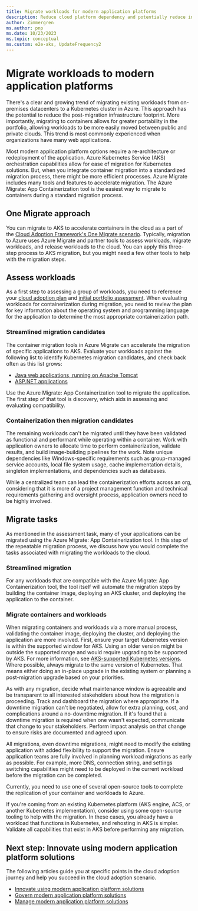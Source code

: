```yaml
---
title: Migrate workloads for modern application platforms
description: Reduce cloud platform dependency and potentially reduce infrastructure footprint by migrating multiple web applications to a container solution
author: Zimmergren
ms.author: pnp
ms.date: 10/23/2023
ms.topic: conceptual
ms.custom: e2e-aks, UpdateFrequency2
---
```


# Migrate workloads to modern application platforms

There's a clear and growing trend of migrating existing workloads from on-premises datacenters to a Kubernetes cluster in Azure. This approach has the potential to reduce the post-migration infrastructure footprint. More importantly, migrating to containers allows for greater portability in the portfolio, allowing workloads to be more easily moved between public and private clouds. This trend is most commonly experienced when organizations have many web applications.

Most modern application platform options require a re-architecture or redeployment of the application. Azure Kubernetes Service (AKS) orchestration capabilities allow for ease of migration for Kubernetes solutions. But, when you integrate container migration into a standardized migration process, there might be more efficient processes. Azure Migrate includes many tools and features to accelerate migration. The Azure Migrate: App Containerization tool is the easiest way to migrate to containers during a standard migration process.

## One Migrate approach

You can migrate to AKS to accelerate containers in the cloud as a part of the [Cloud Adoption Framework's One Migrate scenario](../index.md). Typically, migration to Azure uses Azure Migrate and partner tools to assess workloads, migrate workloads, and release workloads to the cloud. You can apply this three-step process to AKS migration, but you might need a few other tools to help with the migration steps.

## Assess workloads

As a first step to assessing a group of workloads, you need to reference your [cloud adoption plan](../../plan/template.md) and [initial portfolio assessment](../../migrate/assess/index.md). When evaluating workloads for containerization during migration, you need to review the plan for key information about the operating system and programming language for the application to determine the most appropriate containerization path.

### Streamlined migration candidates

The container migration tools in Azure Migrate can accelerate the migration of specific applications to AKS. Evaluate your workloads against the following list to identify Kubernetes migration candidates, and check back often as this list grows:

- [Java web applications, running on Apache Tomcat](/azure/migrate/tutorial-app-containerization-java-kubernetes)
- [ASP.NET applications](/azure/migrate/tutorial-app-containerization-aspnet-kubernetes)

Use the Azure Migrate: App Containerization tool to migrate the application. The first step of that tool is discovery, which aids in assessing and evaluating compatibility.

### Containerization then migration candidates

The remaining workloads can't be migrated until they have been validated as functional and performant while operating within a container. Work with application owners to allocate time to perform containerization, validate results, and build image-building pipelines for the work. Note unique dependencies like Windows-specific requirements such as group-managed service accounts, local file system usage, cache implementation details, singleton implementations, and dependencies such as databases.

While a centralized team can lead the containerization efforts across an org, considering that it is more of a project management function and technical requirements gathering and oversight process, application owners need to be highly involved.

## Migrate tasks

As mentioned in the assessment task, many of your applications can be migrated using the Azure Migrate: App Containerization tool. In this step of the repeatable migration process, we discuss how you would complete the tasks associated with migrating the workloads to the cloud.

### Streamlined migration

For any workloads that are compatible with the Azure Migrate: App Containerization tool, the tool itself will automate the migration steps by building the container image, deploying an AKS cluster, and deploying the application to the container.

### Migrate containers and workloads

When migrating containers and workloads via a more manual process, validating the container image, deploying the cluster, and deploying the application are more involved. First, ensure your target Kubernetes version is within the supported window for AKS. Using an older version might be outside the supported range and would require upgrading to be supported by AKS. For more information, see [AKS-supported Kubernetes versions](/azure/aks/supported-kubernetes-versions). Where possible, always migrate to the same version of Kubernetes. That means either doing an in-place upgrade in the existing system or planning a post-migration upgrade based on your priorities.

As with any migration, decide what maintenance window is agreeable and be transparent to all interested stakeholders about how the migration is proceeding. Track and dashboard the migration where appropriate. If a downtime migration can't be negotiated, allow for extra planning, cost, and complications around a no-downtime migration. If it's found that a downtime migration is required when one wasn't expected, communicate that change to your stakeholders. Perform impact analysis on that change to ensure risks are documented and agreed upon.

All migrations, even downtime migrations, might need to modify the existing application with added flexibility to support the migration. Ensure application teams are fully involved in planning workload migrations as early as possible. For example, more DNS, connection string, and settings switching capabilities might need to be deployed in the current workload before the migration can be completed.

Currently, you need to use one of several open-source tools to complete the replication of your container and workloads to Azure.

If you're coming from an existing Kubernetes platform (AKS engine, ACS, or another Kubernetes implementation), consider using some open-source tooling to help with the migration. In these cases, you already have a workload that functions in Kubernetes, and rehosting in AKS is simpler. Validate all capabilities that exist in AKS before performing any migration.

## Next step: Innovate using modern application platform solutions

The following articles guide you at specific points in the cloud adoption journey and help you succeed in the cloud adoption scenario.

- [Innovate using modern application platform solutions](./innovate.md)
- [Govern modern application platform solutions](./govern.md)
- [Manage modern application platform solutions](./manage.md)
